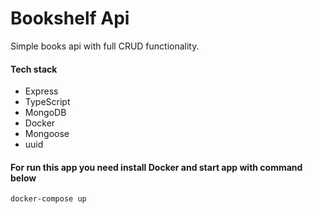 # Bookshelf Api

Simple books api with full CRUD functionality.

#### Tech stack
 
- Express
- TypeScript
- MongoDB
- Docker
- Mongoose
- uuid

#### For run this app you need install Docker and start app with command below 

```
docker-compose up
```
